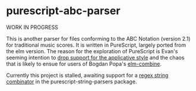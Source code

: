 purescript-abc-parser
=====================

WORK IN PROGRESS

This is another parser for files conforming to the ABC Notation (version 2.1) for traditional music scores. It is written in PureScript, largely ported from the elm version.  The reason for the exploration of PureScript is Evan's seeming intention to [drop support for the applicative style](https://groups.google.com/forum/#!topic/elm-dev/0AHSnDdkSkQ) and the chaos that is likely to ensue for users of Bogdan Popa's [elm-combine](https://github.com/Bogdanp/elm-combine).

Currently this project is stalled, awaiting support for a [regex string combinator](https://github.com/purescript-contrib/purescript-string-parsers/issues) in the purescript-string-parsers package.
